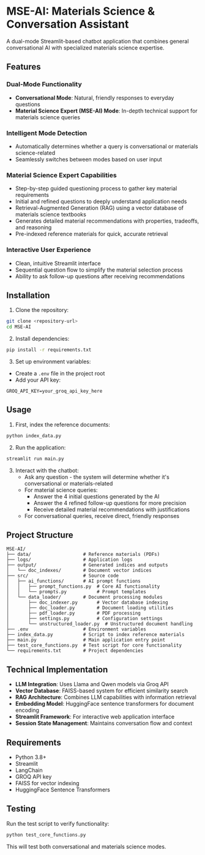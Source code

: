 # MSE-AI: Materials Science & Conversation Assistant

A dual-mode Streamlit-based chatbot application that combines general conversational AI with specialized materials science expertise.

## Features

### Dual-Mode Functionality
- **Conversational Mode**: Natural, friendly responses to everyday questions
- **Material Science Expert (MSE-AI) Mode**: In-depth technical support for materials science queries

### Intelligent Mode Detection
- Automatically determines whether a query is conversational or materials science-related
- Seamlessly switches between modes based on user input

### Material Science Expert Capabilities
- Step-by-step guided questioning process to gather key material requirements
- Initial and refined questions to deeply understand application needs
- Retrieval-Augmented Generation (RAG) using a vector database of materials science textbooks
- Generates detailed material recommendations with properties, tradeoffs, and reasoning
- Pre-indexed reference materials for quick, accurate retrieval

### Interactive User Experience
- Clean, intuitive Streamlit interface
- Sequential question flow to simplify the material selection process
- Ability to ask follow-up questions after receiving recommendations

## Installation

1. Clone the repository:
```bash
git clone <repository-url>
cd MSE-AI
```

2. Install dependencies:
```bash
pip install -r requirements.txt
```

3. Set up environment variables:
- Create a `.env` file in the project root
- Add your API key:
```
GROQ_API_KEY=your_groq_api_key_here
```

## Usage

1. First, index the reference documents:
```bash
python index_data.py
```

2. Run the application:
```bash
streamlit run main.py
```

3. Interact with the chatbot:
   - Ask any question - the system will determine whether it's conversational or materials-related
   - For material science queries:
     - Answer the 4 initial questions generated by the AI
     - Answer the 4 refined follow-up questions for more precision
     - Receive detailed material recommendations with justifications
   - For conversational queries, receive direct, friendly responses

## Project Structure

```
MSE-AI/
├── data/                   # Reference materials (PDFs)
├── logs/                   # Application logs
├── output/                 # Generated indices and outputs
│   └── doc_indexes/        # Document vector indices
├── src/                    # Source code
│   ├── ai_functions/       # AI prompt functions
│   │   ├── prompt_functions.py  # Core AI functionality
│   │   └── prompts.py           # Prompt templates
│   └── data_loader/        # Document processing modules
│       ├── doc_indexer.py       # Vector database indexing
│       ├── doc_loader.py        # Document loading utilities
│       ├── pdf_loader.py        # PDF processing
│       ├── settings.py          # Configuration settings
│       └── unstructured_loader.py  # Unstructured document handling
├── .env                    # Environment variables
├── index_data.py           # Script to index reference materials
├── main.py                 # Main application entry point
├── test_core_functions.py  # Test script for core functionality
└── requirements.txt        # Project dependencies
```

## Technical Implementation

- **LLM Integration**: Uses Llama and Qwen models via Groq API
- **Vector Database**: FAISS-based system for efficient similarity search
- **RAG Architecture**: Combines LLM capabilities with information retrieval
- **Embedding Model**: HuggingFace sentence transformers for document encoding
- **Streamlit Framework**: For interactive web application interface
- **Session State Management**: Maintains conversation flow and context

## Requirements

- Python 3.8+
- Streamlit
- LangChain
- GROQ API key
- FAISS for vector indexing
- HuggingFace Sentence Transformers

## Testing

Run the test script to verify functionality:
```bash
python test_core_functions.py
```

This will test both conversational and materials science modes.